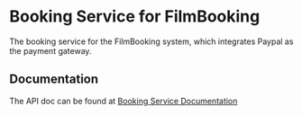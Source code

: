 # Booking Service for FilmBooking

The booking service for the FilmBooking system, which integrates Paypal as the payment gateway.

## Documentation
The API doc can be found at [Booking Service Documentation](http://fbooking-service.herokuapp.com/swagger-ui/)

